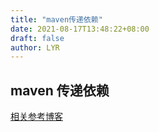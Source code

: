 ```yaml
---
title: "maven传递依赖"
date: 2021-08-17T13:48:22+08:00
draft: false
author: LYR
---
```


## maven 传递依赖



[相关参考博客](https://blog.csdn.net/ted_cs/article/details/83865969)



